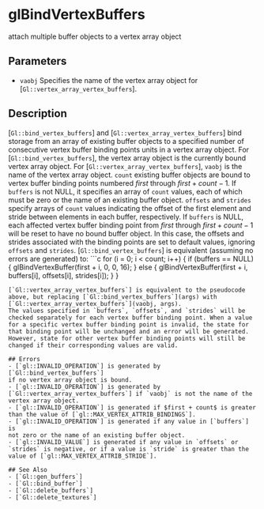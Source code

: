 # glBindVertexBuffers
attach multiple buffer objects to a vertex array object

## Parameters
- `vaobj`
  Specifies the name of the vertex array object for
  [`Gl::vertex_array_vertex_buffers`].

## Description
[`Gl::bind_vertex_buffers`] and [`Gl::vertex_array_vertex_buffers`]
  bind storage from an array of existing buffer objects to a specified
  number of consecutive vertex buffer binding points units in a vertex
  array object. For [`Gl::bind_vertex_buffers`], the vertex array object
  is the currently bound vertex array object. For
  [`Gl::vertex_array_vertex_buffers`], `vaobj` is the name of the vertex
  array object.
`count` existing buffer objects are bound to vertex buffer binding
  points numbered $first$ through $first + count - 1$. If `buffers` is
  not NULL, it specifies an array of `count` values, each of which must
  be zero or the name of an existing buffer object. `offsets` and
  `strides` specify arrays of `count` values indicating the offset of
  the first element and stride between elements in each buffer,
  respectively. If `buffers` is NULL, each affected vertex buffer
  binding point from $first$ through $first + count - 1$ will be reset
  to have no bound buffer object. In this case, the offsets and strides
  associated with the binding points are set to default values, ignoring
  `offsets` and `strides`.
[`Gl::bind_vertex_buffers`] is equivalent (assuming no errors are
  generated) to: ```c for (i = 0; i < count; i++) { if (buffers == NULL)
  { glBindVertexBuffer(first + i, 0, 0, 16); } else {
  glBindVertexBuffer(first + i, buffers[i], offsets[i], strides[i]); } }
  ``` except that buffers will not be created if they do not exist.
[`Gl::vertex_array_vertex_buffers`] is equivalent to the pseudocode
  above, but replacing [`Gl::bind_vertex_buffers`](args) with
  [`Gl::vertex_array_vertex_buffers`](vaobj, args).
The values specified in `buffers`, `offsets`, and `strides` will be
  checked separately for each vertex buffer binding point. When a value
  for a specific vertex buffer binding point is invalid, the state for
  that binding point will be unchanged and an error will be generated.
  However, state for other vertex buffer binding points will still be
  changed if their corresponding values are valid.

## Errors
- [`gl::INVALID_OPERATION`] is generated by [`Gl::bind_vertex_buffers`]
  if no vertex array object is bound.
- [`gl::INVALID_OPERATION`] is generated by
  [`Gl::vertex_array_vertex_buffers`] if `vaobj` is not the name of the
  vertex array object.
- [`gl::INVALID_OPERATION`] is generated if $first + count$ is greater
  than the value of [`gl::MAX_VERTEX_ATTRIB_BINDINGS`].
- [`gl::INVALID_OPERATION`] is generated if any value in [`buffers`] is
  not zero or the name of an existing buffer object.
- [`gl::INVALID_VALUE`] is generated if any value in `offsets` or
  `strides` is negative, or if a value is `stride` is greater than the
  value of [`gl::MAX_VERTEX_ATTRIB_STRIDE`].

## See Also
- [`Gl::gen_buffers`]
- [`Gl::bind_buffer`]
- [`Gl::delete_buffers`]
- [`Gl::delete_textures`]
